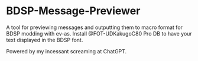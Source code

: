 # BDSP-Message-Previewer
A tool for previewing messages and outputting them to macro format for BDSP modding with ev-as.
Install @FOT-UDKakugoC80 Pro DB to have your text displayed in the BDSP font.

Powered by my incessant screaming at ChatGPT.
